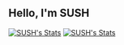 ## Hello, I'm SUSH

[![SUSH's Stats](https://github-readme-stats.vercel.app/api?username=sushat4692&theme=dark&show_icons=true)](https://metrics.lecoq.io/sushat4692#gh-dark-mode-only)
[![SUSH's Stats](https://github-readme-stats.vercel.app/api?username=sushat4692&show_icons=true)](https://metrics.lecoq.io/sushat4692#gh-light-mode-only)


<!--
**sushat4692/sushat4692** is a ✨ _special_ ✨ repository because its `README.md` (this file) appears on your GitHub profile.

Here are some ideas to get you started:

- 🔭 I’m currently working on ...
- 🌱 I’m currently learning ...
- 👯 I’m looking to collaborate on ...
- 🤔 I’m looking for help with ...
- 💬 Ask me about ...
- 📫 How to reach me: ...
- 😄 Pronouns: ...
- ⚡ Fun fact: ...
-->
